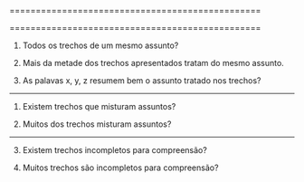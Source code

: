
================================================

<!-- 1) Todos os trechos apresentados compartilham um mesmo assunto. -->
<!-- 2) Mais da metade dos trechos apresentados compartilham um mesmo assunto. -->
<!-- 3) As palavas x, y, z resumem bem o assunto tratado nos trechos. -->
<!-- 4) Muitos dos trechos apresentados tratam de um único assunto.  -->
<!-- 5) A maioria dos trechos são suficientes para compreensão do assunto.  -->

<!-- 4) Muitos dos trechos apresentados não tratam de um único assunto. (misturam assuntos) -->
<!-- 5) Muitos trechos são incompletos e insuficientes para compreensão do assunto.  -->

<!-- 4) Muitos dos trechos apresentados tratam de mais de um assunto. -->
<!-- 5) São apresentados trechos que não tratam de um único assunto. -->



<!-- 5) Todos os trechos contém um texto suficiente para compreensão de um assunto.  -->
<!-- 5) Todos os trechos são suficientes para compreensão de seu assunto.  -->
<!-- 5) Cada um dos trechos é suficiente para compreensão do assunto que trata.  -->
================================================



1) Todos os trechos de um mesmo assunto?

2) Mais da metade dos trechos apresentados tratam do mesmo assunto.

3) As palavas x, y, z resumem bem o assunto tratado nos trechos?

------------------------

1) Existem trechos que misturam assuntos?

2) Muitos dos trechos misturam assuntos?

------------------------

3) Existem trechos incompletos para compreensão?

4) Muitos trechos são incompletos para compreensão?












